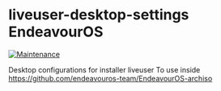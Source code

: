 # liveuser-desktop-settings EndeavourOS

[![Maintenance](https://img.shields.io/maintenance/yes/2019.svg)]()

Desktop configurations for installer liveuser
To use inside https://github.com/endeavouros-team/EndeavourOS-archiso
